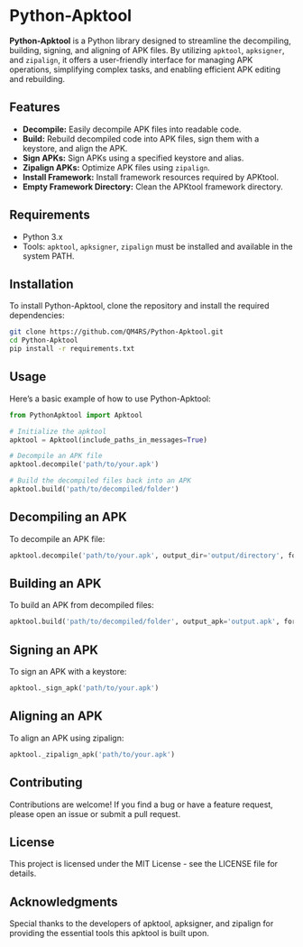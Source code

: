 # Python-Apktool

**Python-Apktool** is a Python library designed to streamline the decompiling, building, signing, and aligning of APK files. By utilizing `apktool`, `apksigner`, and `zipalign`, it offers a user-friendly interface for managing APK operations, simplifying complex tasks, and enabling efficient APK editing and rebuilding.

## Features

- **Decompile:** Easily decompile APK files into readable code.
- **Build:** Rebuild decompiled code into APK files, sign them with a keystore, and align the APK.
- **Sign APKs:** Sign APKs using a specified keystore and alias.
- **Zipalign APKs:** Optimize APK files using `zipalign`.
- **Install Framework:** Install framework resources required by APKtool.
- **Empty Framework Directory:** Clean the APKtool framework directory.

## Requirements

- Python 3.x
- Tools: `apktool`, `apksigner`, `zipalign` must be installed and available in the system PATH.

## Installation

To install Python-Apktool, clone the repository and install the required dependencies:

```bash
git clone https://github.com/QM4RS/Python-Apktool.git
cd Python-Apktool
pip install -r requirements.txt
```
## Usage
Here’s a basic example of how to use Python-Apktool:
```python
from PythonApktool import Apktool

# Initialize the apktool
apktool = Apktool(include_paths_in_messages=True)

# Decompile an APK file
apktool.decompile('path/to/your.apk')

# Build the decompiled files back into an APK
apktool.build('path/to/decompiled/folder')
```
## Decompiling an APK
To decompile an APK file:
```python
apktool.decompile('path/to/your.apk', output_dir='output/directory', force=True, show_log=True)
```
## Building an APK
To build an APK from decompiled files:
```python
apktool.build('path/to/decompiled/folder', output_apk='output.apk', force=True, show_log=True)
```
## Signing an APK
To sign an APK with a keystore:
```python
apktool._sign_apk('path/to/your.apk')
```
## Aligning an APK
To align an APK using zipalign:
```python
apktool._zipalign_apk('path/to/your.apk')
```
## Contributing
Contributions are welcome! If you find a bug or have a feature request, please open an issue or submit a pull request.
## License
This project is licensed under the MIT License - see the LICENSE file for details.
## Acknowledgments
Special thanks to the developers of apktool, apksigner, and zipalign for providing the essential tools this apktool is built upon.
